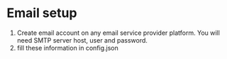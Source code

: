 # Email setup
1. Create email account on any email service provider platform. You will need SMTP server host, user and password.
2. fill these information in config.json
